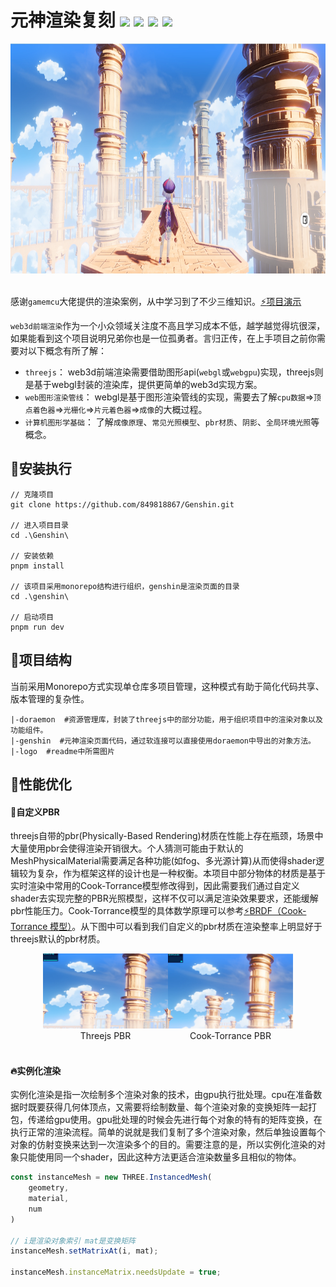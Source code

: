 # 元神渲染复刻  ![](https://img.shields.io/badge/vuejs-3.2.36-blue)  ![](https://img.shields.io/badge/threejs-0.157.0-orange) ![](https://img.shields.io/badge/tweakpane-3.0.5-lightgreen) ![](https://img.shields.io/badge/stats.js-0.17.0-pink)

<div align="center">
  <img src="https://github.com/849818867/Genshin/blob/main/logo/logo.png?raw=true" width="800px" height="368px"/>
</div><br>

感谢`gamemcu`大佬提供的渲染案例，从中学习到了不少三维知识。[:zap:项目演示](http://pj-genshin.cn/)<br>

`web3d前端渲染`作为一个小众领域关注度不高且学习成本不低，越学越觉得坑很深，如果能看到这个项目说明兄弟你也是一位孤勇者。言归正传，在上手项目之前你需要对以下概念有所了解：
+ `threejs`： web3d前端渲染需要借助图形api(`webgl`或`webgpu`)实现，threejs则是基于webgl封装的渲染库，提供更简单的web3d实现方案。
+ `web图形渲染管线`： webgl是基于图形渲染管线的实现，需要去了解`cpu数据`=>`顶点着色器`=>`光栅化`=>`片元着色器`=>`成像`的大概过程。
+ `计算机图形学基础`： 了解`成像原理`、`常见光照模型`、`pbr材质`、`阴影`、`全局环境光照`等概念。

## :wrench:安装执行
```
// 克隆项目
git clone https://github.com/849818867/Genshin.git

// 进入项目目录
cd .\Genshin\

// 安装依赖
pnpm install

// 该项目采用monorepo结构进行组织，genshin是渲染页面的目录
cd .\genshin\

// 启动项目
pnpm run dev
```

## :bookmark:项目结构
当前采用Monorepo方式实现单仓库多项目管理，这种模式有助于简化代码共享、版本管理的复杂性。
```
|-doraemon  #资源管理库，封装了threejs中的部分功能，用于组织项目中的渲染对象以及功能组件。
|-genshin  #元神渲染页面代码，通过软连接可以直接使用doraemon中导出的对象方法。
|-logo  #readme中所需图片
```


## :rocket:性能优化
#### :tada:自定义PBR
threejs自带的pbr(Physically-Based Rendering)材质在性能上存在瓶颈，场景中大量使用pbr会使得渲染开销很大。个人猜测可能由于默认的MeshPhysicalMaterial需要满足各种功能(如fog、多光源计算)从而使得shader逻辑较为复杂，作为框架这样的设计也是一种权衡。本项目中部分物体的材质是基于实时渲染中常用的Cook-Torrance模型修改得到，因此需要我们通过自定义shader去实现完整的PBR光照模型，这样不仅可以满足渲染效果要求，还能缓解pbr性能压力。Cook-Torrance模型的具体数学原理可以参考[:zap:BRDF（Cook-Torrance 模型）](http://pj-genshin.cn/)。从下图中可以看到我们自定义的pbr材质在渲染整率上明显好于threejs默认的pbr材质。

<div style="display:flex; justify-content: center;">
  <div >
    <img src="https://github.com/849818867/Genshin/blob/main/logo/standard.png" width="200px" height="120px"/>
    <div  align="center">Threejs PBR</div>
  </div> 

  <div>
      <img src="https://github.com/849818867/Genshin/blob/main/logo/pbr.png" width="200px" height="120px"/>
      <div align="center">Cook-Torrance PBR</div>
  </div>
</div>
<br>


#### :fire:实例化渲染
实例化渲染是指一次绘制多个渲染对象的技术，由gpu执行批处理。cpu在准备数据时既要获得几何体顶点，又需要将绘制数量、每个渲染对象的变换矩阵一起打包，传递给gpu使用。gpu批处理的时候会先进行每个对象的特有的矩阵变换，在执行正常的渲染流程。简单的说就是我们复制了多个渲染对象，然后单独设置每个对象的仿射变换来达到一次渲染多个的目的。需要注意的是，所以实例化渲染的对象只能使用同一个shader，因此这种方法更适合渲染数量多且相似的物体。
```js
const instanceMesh = new THREE.InstancedMesh(
    geometry,
    material,
    num
)

// i是渲染对象索引 mat是变换矩阵
instanceMesh.setMatrixAt(i, mat);

instanceMesh.instanceMatrix.needsUpdate = true;
```

